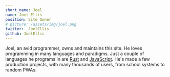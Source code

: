 ```yaml
---
short_name: Joel
name: Joel Ellis
position: Site Owner
# picture: /assets/img/joel.png
twitter: _JoelEllis
github: JoelEllis
---
```

Joel, an avid programmer, owns and maintains this site.
He loves programming in many languages and paradigms. Just a couple of languages he programs in are [Rust] and [JavaScript]. He's made a few production projects, with many thousands of users, from school systems to random PWAs.

[rust]: https://rust-lang.org
[JavaScript]: https://developer.mozilla.org/bm/docs/Web/JavaScript
